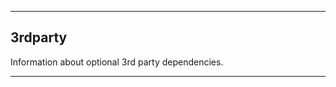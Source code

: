 _______________________________________________________________________________
## 3rdparty

Information about optional 3rd party dependencies.

_______________________________________________________________________________
